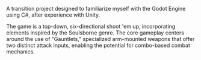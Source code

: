 A transition project designed to familiarize myself with the Godot Engine using C#, after experience with Unity.

The game is a top-down, six-directional shoot 'em up, incorporating elements inspired by the Soulsborne genre. The core gameplay centers around the use of "Gauntlets," specialized arm-mounted weapons that offer two distinct attack inputs, enabling the potential for combo-based combat mechanics.
